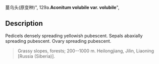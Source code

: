 蔓乌头(原变种)",
129a.**Aconitum volubile var. volubile**",

## Description
Pedicels densely spreading yellowish pubescent. Sepals abaxially spreading pubescent. Ovary spreading pubescent.

> Grassy slopes, forests; 200--1000 m. Heilongjiang, Jilin, Liaoning [Russia (Siberia)].
